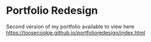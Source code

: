 # Portfolio Redesign

Second version of my portfolio available to view here
https://loosecookie.github.io/portfolioredesign/index.html
